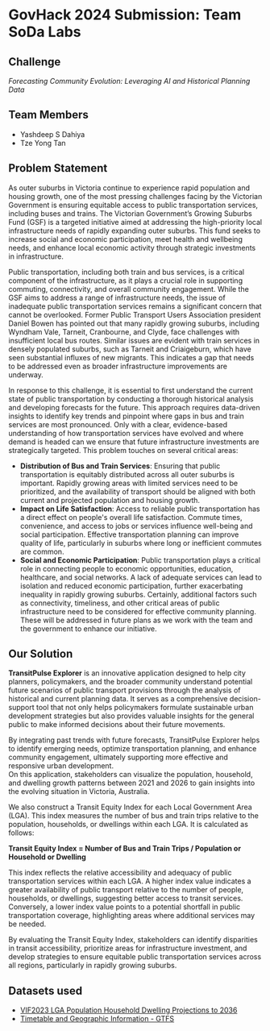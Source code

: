 # GovHack 2024 Submission: Team SoDa Labs 

## Challenge 
*Forecasting Community Evolution: Leveraging AI and Historical Planning Data*

## Team Members
- Yashdeep S Dahiya
- Tze Yong Tan

## Problem Statement
As outer suburbs in Victoria continue to experience rapid population and housing growth, one of the most pressing challenges facing by the Victorian Government is ensuring equitable access to public transportation services, including buses and trains. The Victorian Government’s Growing Suburbs Fund (GSF) is a targeted initiative aimed at addressing the high-priority local infrastructure needs of rapidly expanding outer suburbs. This fund seeks to increase social and economic participation, meet health and wellbeing needs, and enhance local economic activity through strategic investments in infrastructure.  

Public transportation, including both train and bus services, is a critical component of the infrastructure, as it plays a crucial role in supporting commuting, connectivity, and overall community engagement. While the GSF aims to address a range of infrastructure needs, the issue of inadequate public transportation services remains a significant concern that cannot be overlooked. Former Public Transport Users Association president Daniel Bowen has pointed out that many rapidly growing suburbs, including Wyndham Vale, Tarneit, Cranbourne, and Clyde, face challenges with insufficient local bus routes. Similar issues are evident with train services in densely populated suburbs, such as Tarneit and Criaigeburn, which have seen substantial influxes of new migrants. This indicates a gap that needs to be addressed even as broader infrastructure improvements are underway.  

In response to this challenge, it is essential to first understand the current state of public transportation by conducting a thorough historical analysis and developing forecasts for the future. This approach requires data-driven insights to identify key trends and pinpoint where gaps in bus and train services are most pronounced. Only with a clear, evidence-based understanding of how transportation services have evolved and where demand is headed can we ensure that future infrastructure investments are strategically targeted.
This problem touches on several critical areas:  

- **Distribution of Bus and Train Services**: Ensuring that public transportation is equitably distributed across all outer suburbs is important. Rapidly growing areas with limited services need to be prioritized, and the availability of transport should be aligned with both current and projected population and housing growth.
- **Impact on Life Satisfaction**: Access to reliable public transportation has a direct effect on people's overall life satisfaction. Commute times, convenience, and access to jobs or services influence well-being and social participation. Effective transportation planning can improve quality of life, particularly in suburbs where long or inefficient commutes are common.  
- **Social and Economic Participation**: Public transportation plays a critical role in connecting people to economic opportunities, education, healthcare, and social networks. A lack of adequate services can lead to isolation and reduced economic participation, further exacerbating inequality in rapidly growing suburbs.
Certainly, additional factors such as connectivity, timeliness, and other critical areas of public infrastructure need to be considered for effective community planning. These will be addressed in future plans as we work with the team and the government to enhance our initiative.  


## Our Solution
**TransitPulse Explorer** is an innovative application designed to help city planners, policymakers, and the broader community understand potential future scenarios of public transport provisions through the analysis of historical and current planning data. It serves as a comprehensive decision-support tool that not only helps policymakers formulate sustainable urban development strategies but also provides valuable insights for the general public to make informed decisions about their future movements.  

By integrating past trends with future forecasts, TransitPulse Explorer helps to identify emerging needs, optimize transportation planning, and enhance community engagement, ultimately supporting more effective and responsive urban development.  
On this application, stakeholders can visualize the population, household, and dwelling growth patterns between 2021 and 2026 to gain insights into the evolving situation in Victoria, Australia.  

We also construct a Transit Equity Index for each Local Government Area (LGA). This index measures the number of bus and train trips relative to the population, households, or dwellings within each LGA. It is calculated as follows:  


**Transit Equity Index = Number of Bus and Train Trips / Population or Household or Dwelling**  


This index reflects the relative accessibility and adequacy of public transportation services within each LGA. A higher index value indicates a greater availability of public transport relative to the number of people, households, or dwellings, suggesting better access to transit services. Conversely, a lower index value points to a potential shortfall in public transportation coverage, highlighting areas where additional services may be needed.  

By evaluating the Transit Equity Index, stakeholders can identify disparities in transit accessibility, prioritize areas for infrastructure investment, and develop strategies to ensure equitable public transportation services across all regions, particularly in rapidly growing suburbs.  

## Datasets used
- [VIF2023 LGA Population Household Dwelling Projections to 2036](https://discover.data.vic.gov.au/dataset/vif2023-lga-population-household-dwelling-projections-to-2036)
- [Timetable and Geographic Information - GTFS](https://discover.data.vic.gov.au/dataset/timetable-and-geographic-information-gtfs)
